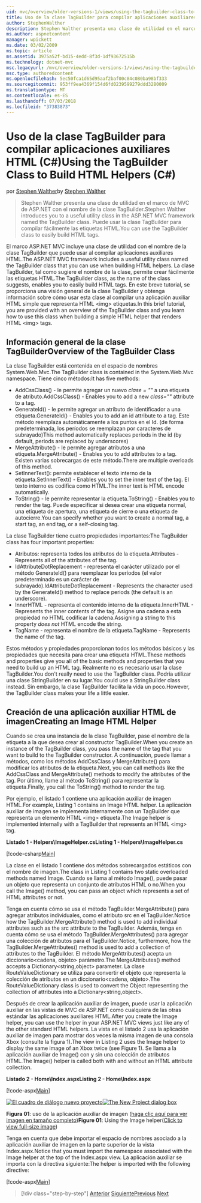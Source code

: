 ```yaml
---
uid: mvc/overview/older-versions-1/views/using-the-tagbuilder-class-to-build-html-helpers-cs
title: Uso de la clase TagBuilder para compilar aplicaciones auxiliares HTML (C#) | Microsoft Docs
author: StephenWalther
description: Stephen Walther presenta una clase de utilidad en el marco de MVC de ASP.NET con el nombre de la clase TagBuilder. Puede usar la clase TagBuilder para fácilmente...
ms.author: aspnetcontent
manager: wpickett
ms.date: 03/02/2009
ms.topic: article
ms.assetid: 3975a52f-bd15-4edd-8f3d-1df93672515b
ms.technology: dotnet-mvc
msc.legacyurl: /mvc/overview/older-versions-1/views/using-the-tagbuilder-class-to-build-html-helpers-cs
msc.type: authoredcontent
ms.openlocfilehash: 5ec50fca1d65d95aaf2baf00c84c080ba98bf333
ms.sourcegitcommit: 953ff9ea4369f154d6fd0239599279ddd3280009
ms.translationtype: MT
ms.contentlocale: es-ES
ms.lasthandoff: 07/03/2018
ms.locfileid: "37383873"
---
```

<a name="using-the-tagbuilder-class-to-build-html-helpers-c"></a><span data-ttu-id="8add0-104">Uso de la clase TagBuilder para compilar aplicaciones auxiliares HTML (C#)</span><span class="sxs-lookup"><span data-stu-id="8add0-104">Using the TagBuilder Class to Build HTML Helpers (C#)</span></span>
====================
<span data-ttu-id="8add0-105">por [Stephen Walther](https://github.com/StephenWalther)</span><span class="sxs-lookup"><span data-stu-id="8add0-105">by [Stephen Walther](https://github.com/StephenWalther)</span></span>

> <span data-ttu-id="8add0-106">Stephen Walther presenta una clase de utilidad en el marco de MVC de ASP.NET con el nombre de la clase TagBuilder.</span><span class="sxs-lookup"><span data-stu-id="8add0-106">Stephen Walther introduces you to a useful utility class in the ASP.NET MVC framework named the TagBuilder class.</span></span> <span data-ttu-id="8add0-107">Puede usar la clase TagBuilder para compilar fácilmente las etiquetas HTML.</span><span class="sxs-lookup"><span data-stu-id="8add0-107">You can use the TagBuilder class to easily build HTML tags.</span></span>


<span data-ttu-id="8add0-108">El marco ASP.NET MVC incluye una clase de utilidad con el nombre de la clase TagBuilder que puede usar al compilar aplicaciones auxiliares HTML.</span><span class="sxs-lookup"><span data-stu-id="8add0-108">The ASP.NET MVC framework includes a useful utility class named the TagBuilder class that you can use when building HTML helpers.</span></span> <span data-ttu-id="8add0-109">La clase TagBuilder, tal como sugiere el nombre de la clase, permite crear fácilmente las etiquetas HTML.</span><span class="sxs-lookup"><span data-stu-id="8add0-109">The TagBuilder class, as the name of the class suggests, enables you to easily build HTML tags.</span></span> <span data-ttu-id="8add0-110">En este breve tutorial, se proporciona una visión general de la clase TagBuilder y obtenga información sobre cómo usar esta clase al compilar una aplicación auxiliar HTML simple que representa HTML &lt;img&gt; etiquetas.</span><span class="sxs-lookup"><span data-stu-id="8add0-110">In this brief tutorial, you are provided with an overview of the TagBuilder class and you learn how to use this class when building a simple HTML helper that renders HTML &lt;img&gt; tags.</span></span>

## <a name="overview-of-the-tagbuilder-class"></a><span data-ttu-id="8add0-111">Información general de la clase TagBuilder</span><span class="sxs-lookup"><span data-stu-id="8add0-111">Overview of the TagBuilder Class</span></span>

<span data-ttu-id="8add0-112">La clase TagBuilder está contenida en el espacio de nombres System.Web.Mvc.</span><span class="sxs-lookup"><span data-stu-id="8add0-112">The TagBuilder class is contained in the System.Web.Mvc namespace.</span></span> <span data-ttu-id="8add0-113">Tiene cinco métodos:</span><span class="sxs-lookup"><span data-stu-id="8add0-113">It has five methods:</span></span>

- <span data-ttu-id="8add0-114">AddCssClass() - le permite agregar un nuevo *clase = ""* a una etiqueta de atributo.</span><span class="sxs-lookup"><span data-stu-id="8add0-114">AddCssClass() - Enables you to add a new *class=""* attribute to a tag.</span></span>
- <span data-ttu-id="8add0-115">GenerateId() - le permite agregar un atributo de identificador a una etiqueta.</span><span class="sxs-lookup"><span data-stu-id="8add0-115">GenerateId() - Enables you to add an id attribute to a tag.</span></span> <span data-ttu-id="8add0-116">Este método reemplaza automáticamente a los puntos en el Id. (de forma predeterminada, los períodos se reemplazan por caracteres de subrayado)</span><span class="sxs-lookup"><span data-stu-id="8add0-116">This method automatically replaces periods in the id (by default, periods are replaced by underscores)</span></span>
- <span data-ttu-id="8add0-117">MergeAttribute() - le permite agregar atributos a una etiqueta.</span><span class="sxs-lookup"><span data-stu-id="8add0-117">MergeAttribute() - Enables you to add attributes to a tag.</span></span> <span data-ttu-id="8add0-118">Existen varias sobrecargas de este método.</span><span class="sxs-lookup"><span data-stu-id="8add0-118">There are multiple overloads of this method.</span></span>
- <span data-ttu-id="8add0-119">SetInnerText(): permite establecer el texto interno de la etiqueta.</span><span class="sxs-lookup"><span data-stu-id="8add0-119">SetInnerText() - Enables you to set the inner text of the tag.</span></span> <span data-ttu-id="8add0-120">El texto interno es codifica como HTML.</span><span class="sxs-lookup"><span data-stu-id="8add0-120">The inner text is HTML encode automatically.</span></span>
- <span data-ttu-id="8add0-121">ToString() - le permite representar la etiqueta.</span><span class="sxs-lookup"><span data-stu-id="8add0-121">ToString() - Enables you to render the tag.</span></span> <span data-ttu-id="8add0-122">Puede especificar si desea crear una etiqueta normal, una etiqueta de apertura, una etiqueta de cierre o una etiqueta de autocierre.</span><span class="sxs-lookup"><span data-stu-id="8add0-122">You can specify whether you want to create a normal tag, a start tag, an end tag, or a self-closing tag.</span></span>
  

<span data-ttu-id="8add0-123">La clase TagBuilder tiene cuatro propiedades importantes:</span><span class="sxs-lookup"><span data-stu-id="8add0-123">The TagBuilder class has four important properties:</span></span>

- <span data-ttu-id="8add0-124">Atributos: representa todos los atributos de la etiqueta.</span><span class="sxs-lookup"><span data-stu-id="8add0-124">Attributes - Represents all of the attributes of the tag.</span></span>
- <span data-ttu-id="8add0-125">IdAttributeDotReplacement - representa el carácter utilizado por el método GenerateId() para reemplazar los períodos (el valor predeterminado es un carácter de subrayado).</span><span class="sxs-lookup"><span data-stu-id="8add0-125">IdAttributeDotReplacement - Represents the character used by the GenerateId() method to replace periods (the default is an underscore).</span></span>
- <span data-ttu-id="8add0-126">InnerHTML - representa el contenido interno de la etiqueta.</span><span class="sxs-lookup"><span data-stu-id="8add0-126">InnerHTML - Represents the inner contents of the tag.</span></span> <span data-ttu-id="8add0-127">Asigne una cadena a esta propiedad *no* HTML codificar la cadena.</span><span class="sxs-lookup"><span data-stu-id="8add0-127">Assigning a string to this property *does not* HTML encode the string.</span></span>
- <span data-ttu-id="8add0-128">TagName - representa el nombre de la etiqueta.</span><span class="sxs-lookup"><span data-stu-id="8add0-128">TagName - Represents the name of the tag.</span></span>

<span data-ttu-id="8add0-129">Estos métodos y propiedades proporcionan todos los métodos básicos y las propiedades que necesita para crear una etiqueta HTML.</span><span class="sxs-lookup"><span data-stu-id="8add0-129">These methods and properties give you all of the basic methods and properties that you need to build up an HTML tag.</span></span> <span data-ttu-id="8add0-130">Realmente no es necesario usar la clase TagBuilder.</span><span class="sxs-lookup"><span data-stu-id="8add0-130">You don't really need to use the TagBuilder class.</span></span> <span data-ttu-id="8add0-131">Podría utilizar una clase StringBuilder en su lugar.</span><span class="sxs-lookup"><span data-stu-id="8add0-131">You could use a StringBuilder class instead.</span></span> <span data-ttu-id="8add0-132">Sin embargo, la clase TagBuilder facilita la vida un poco.</span><span class="sxs-lookup"><span data-stu-id="8add0-132">However, the TagBuilder class makes your life a little easier.</span></span>

## <a name="creating-an-image-html-helper"></a><span data-ttu-id="8add0-133">Creación de una aplicación auxiliar HTML de imagen</span><span class="sxs-lookup"><span data-stu-id="8add0-133">Creating an Image HTML Helper</span></span>

<span data-ttu-id="8add0-134">Cuando se crea una instancia de la clase TagBuilder, pase el nombre de la etiqueta a la que desea crear al constructor TagBuilder.</span><span class="sxs-lookup"><span data-stu-id="8add0-134">When you create an instance of the TagBuilder class, you pass the name of the tag that you want to build to the TagBuilder constructor.</span></span> <span data-ttu-id="8add0-135">A continuación, puede llamar a métodos, como los métodos AddCssClass y MergeAttribute() para modificar los atributos de la etiqueta.</span><span class="sxs-lookup"><span data-stu-id="8add0-135">Next, you can call methods like the AddCssClass and MergeAttribute() methods to modify the attributes of the tag.</span></span> <span data-ttu-id="8add0-136">Por último, llame al método ToString() para representar la etiqueta.</span><span class="sxs-lookup"><span data-stu-id="8add0-136">Finally, you call the ToString() method to render the tag.</span></span>

<span data-ttu-id="8add0-137">Por ejemplo, el listado 1 contiene una aplicación auxiliar de imagen HTML.</span><span class="sxs-lookup"><span data-stu-id="8add0-137">For example, Listing 1 contains an Image HTML helper.</span></span> <span data-ttu-id="8add0-138">La aplicación auxiliar de imagen se implementa internamente con un TagBuilder que representa un elemento HTML &lt;img&gt; etiqueta.</span><span class="sxs-lookup"><span data-stu-id="8add0-138">The Image helper is implemented internally with a TagBuilder that represents an HTML &lt;img&gt; tag.</span></span>

<span data-ttu-id="8add0-139">**Listado 1 - Helpers\ImageHelper.cs**</span><span class="sxs-lookup"><span data-stu-id="8add0-139">**Listing 1 - Helpers\ImageHelper.cs**</span></span>

[!code-csharp[Main](using-the-tagbuilder-class-to-build-html-helpers-cs/samples/sample1.cs)]

<span data-ttu-id="8add0-140">La clase en el listado 1 contiene dos métodos sobrecargados estáticos con el nombre de imagen.</span><span class="sxs-lookup"><span data-stu-id="8add0-140">The class in Listing 1 contains two static overloaded methods named Image.</span></span> <span data-ttu-id="8add0-141">Cuando se llama al método Image(), puede pasar un objeto que representa un conjunto de atributos HTML o no.</span><span class="sxs-lookup"><span data-stu-id="8add0-141">When you call the Image() method, you can pass an object which represents a set of HTML attributes or not.</span></span>

<span data-ttu-id="8add0-142">Tenga en cuenta cómo se usa el método TagBuilder.MergeAttribute() para agregar atributos individuales, como el atributo src en el TagBuilder.</span><span class="sxs-lookup"><span data-stu-id="8add0-142">Notice how the TagBuilder.MergeAttribute() method is used to add individual attributes such as the src attribute to the TagBuilder.</span></span> <span data-ttu-id="8add0-143">Además, tenga en cuenta cómo se usa el método TagBuilder.MergeAttributes() para agregar una colección de atributos para el TagBuilder.</span><span class="sxs-lookup"><span data-stu-id="8add0-143">Notice, furthermore, how the TagBuilder.MergeAttributes() method is used to add a collection of attributes to the TagBuilder.</span></span> <span data-ttu-id="8add0-144">El método MergeAttributes() acepta un diccionario&lt;cadena, objeto&gt; parámetro.</span><span class="sxs-lookup"><span data-stu-id="8add0-144">The MergeAttributes() method accepts a Dictionary&lt;string,object&gt; parameter.</span></span> <span data-ttu-id="8add0-145">La clase RouteValueDictionary se utiliza para convertir el objeto que representa la colección de atributos en un diccionario&lt;cadena, objeto&gt;.</span><span class="sxs-lookup"><span data-stu-id="8add0-145">The RouteValueDictionary class is used to convert the Object representing the collection of attributes into a Dictionary&lt;string,object&gt;.</span></span>

<span data-ttu-id="8add0-146">Después de crear la aplicación auxiliar de imagen, puede usar la aplicación auxiliar en las vistas de MVC de ASP.NET como cualquiera de las otras estándar las aplicaciones auxiliares HTML.</span><span class="sxs-lookup"><span data-stu-id="8add0-146">After you create the Image helper, you can use the helper in your ASP.NET MVC views just like any of the other standard HTML helpers.</span></span> <span data-ttu-id="8add0-147">La vista en el listado 2 usa la aplicación auxiliar de imagen para mostrar dos veces la misma imagen de una consola Xbox (consulte la figura 1).</span><span class="sxs-lookup"><span data-stu-id="8add0-147">The view in Listing 2 uses the Image helper to display the same image of an Xbox twice (see Figure 1).</span></span> <span data-ttu-id="8add0-148">Se llama a la aplicación auxiliar de Image() con y sin una colección de atributos HTML.</span><span class="sxs-lookup"><span data-stu-id="8add0-148">The Image() helper is called both with and without an HTML attribute collection.</span></span>

<span data-ttu-id="8add0-149">**Listado 2 - Home\Index.aspx**</span><span class="sxs-lookup"><span data-stu-id="8add0-149">**Listing 2 - Home\Index.aspx**</span></span>

[!code-aspx[Main](using-the-tagbuilder-class-to-build-html-helpers-cs/samples/sample2.aspx)]


<span data-ttu-id="8add0-150">[![El cuadro de diálogo nuevo proyecto](using-the-tagbuilder-class-to-build-html-helpers-cs/_static/image1.jpg)](using-the-tagbuilder-class-to-build-html-helpers-cs/_static/image1.png)</span><span class="sxs-lookup"><span data-stu-id="8add0-150">[![The New Project dialog box](using-the-tagbuilder-class-to-build-html-helpers-cs/_static/image1.jpg)](using-the-tagbuilder-class-to-build-html-helpers-cs/_static/image1.png)</span></span>

<span data-ttu-id="8add0-151">**Figura 01**: uso de la aplicación auxiliar de imagen ([haga clic aquí para ver imagen en tamaño completo](using-the-tagbuilder-class-to-build-html-helpers-cs/_static/image2.png))</span><span class="sxs-lookup"><span data-stu-id="8add0-151">**Figure 01**: Using the Image helper([Click to view full-size image](using-the-tagbuilder-class-to-build-html-helpers-cs/_static/image2.png))</span></span>


<span data-ttu-id="8add0-152">Tenga en cuenta que debe importar el espacio de nombres asociado a la aplicación auxiliar de imagen en la parte superior de la vista Index.aspx.</span><span class="sxs-lookup"><span data-stu-id="8add0-152">Notice that you must import the namespace associated with the Image helper at the top of the Index.aspx view.</span></span> <span data-ttu-id="8add0-153">La aplicación auxiliar se importa con la directiva siguiente:</span><span class="sxs-lookup"><span data-stu-id="8add0-153">The helper is imported with the following directive:</span></span>

[!code-aspx[Main](using-the-tagbuilder-class-to-build-html-helpers-cs/samples/sample3.aspx)]

> [!div class="step-by-step"]
> <span data-ttu-id="8add0-154">[Anterior](creating-custom-html-helpers-cs.md)
> [Siguiente](creating-page-layouts-with-view-master-pages-cs.md)</span><span class="sxs-lookup"><span data-stu-id="8add0-154">[Previous](creating-custom-html-helpers-cs.md)
[Next](creating-page-layouts-with-view-master-pages-cs.md)</span></span>
